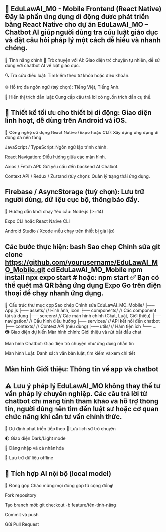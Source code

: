 📱 EduLawAI_MO - Mobile Frontend (React Native)
Đây là phần ứng dụng di động được phát triển bằng React Native cho dự án EduLawAI_MO – Chatbot AI giúp người dùng tra cứu luật giáo dục và đặt câu hỏi pháp lý một cách dễ hiểu và nhanh chóng.
----------------------------------------------------------------------------------------------------
🎯 Tính năng chính
💬 Trò chuyện với AI: Giao diện trò chuyện tự nhiên, dễ sử dụng với chatbot AI về luật giáo dục.

🔍 Tra cứu điều luật: Tìm kiếm theo từ khóa hoặc điều khoản.

🌐 Hỗ trợ đa ngôn ngữ (tuỳ chọn): Tiếng Việt, Tiếng Anh.

📄 Hiển thị trích dẫn luật: Cung cấp câu trả lời có nguồn trích dẫn cụ thể.

📱 Thiết kế tối ưu cho thiết bị di động: Giao diện linh hoạt, dễ dùng trên Android và iOS.
----------------------------------------------------------------------------------------------------
🧱 Công nghệ sử dụng
React Native (Expo hoặc CLI): Xây dựng ứng dụng di động đa nền tảng.

JavaScript / TypeScript: Ngôn ngữ lập trình chính.

React Navigation: Điều hướng giữa các màn hình.

Axios / Fetch API: Gửi yêu cầu đến backend AI Chatbot.

Context API / Redux / Zustand (tùy chọn): Quản lý trạng thái ứng dụng.

Firebase / AsyncStorage (tuỳ chọn): Lưu trữ người dùng, dữ liệu cục bộ, thông báo đẩy.
----------------------------------------------------------------------------------------------------
🚀 Hướng dẫn khởi chạy
Yêu cầu:
Node.js (>=14)

Expo CLI hoặc React Native CLI

Android Studio / Xcode (nếu chạy trên thiết bị giả lập)

Các bước thực hiện:
bash
Sao chép
Chỉnh sửa
git clone https://github.com/yourusername/EduLawAI_MO_Mobile.git
cd EduLawAI_MO_Mobile
npm install
npx expo start      # hoặc: npm start
✅ Bạn có thể quét mã QR bằng ứng dụng Expo Go trên điện thoại để chạy nhanh ứng dụng.
----------------------------------------------------------------------------------------------------
📁 Cấu trúc thư mục
cpp
Sao chép
Chỉnh sửa
EduLawAI_MO_Mobile/
├── App.js
├── assets/                // Hình ảnh, icon
├── components/            // Các component tái sử dụng
├── screens/               // Các màn hình chính (Chat, Luật, Giới thiệu)
├── navigation/            // Cấu hình điều hướng
├── services/              // API kết nối đến chatbot
├── contexts/              // Context API (nếu dùng)
├── utils/                 // Hàm tiện ích
└── ...
📷 Giao diện dự kiến
Màn hình chính: Giới thiệu và nút bắt đầu chat

Màn hình Chatbot: Giao diện trò chuyện như ứng dụng nhắn tin

Màn hình Luật: Danh sách văn bản luật, tìm kiếm và xem chi tiết

Màn hình Giới thiệu: Thông tin về app và chatbot
----------------------------------------------------------------------------------------------------
⚠️ Lưu ý pháp lý
EduLawAI_MO không thay thế tư vấn pháp lý chuyên nghiệp.
Các câu trả lời từ chatbot chỉ mang tính tham khảo và hỗ trợ thông tin, người dùng nên tìm đến luật sư hoặc cơ quan chức năng khi cần tư vấn chính thức.
----------------------------------------------------------------------------------------------------
🔮 Dự định phát triển tiếp theo
📂 Lưu lịch sử trò chuyện

🌓 Giao diện Dark/Light mode

🔐 Đăng nhập và cá nhân hóa

📲 Lưu trữ dữ liệu offline

🧩 Tích hợp AI nội bộ (local model)
----------------------------------------------------------------------------------------------------
🤝 Đóng góp
Chào mừng mọi đóng góp từ cộng đồng!

Fork repository

Tạo branch mới: git checkout -b feature/tên-tính-năng

Commit và push

Gửi Pull Request
